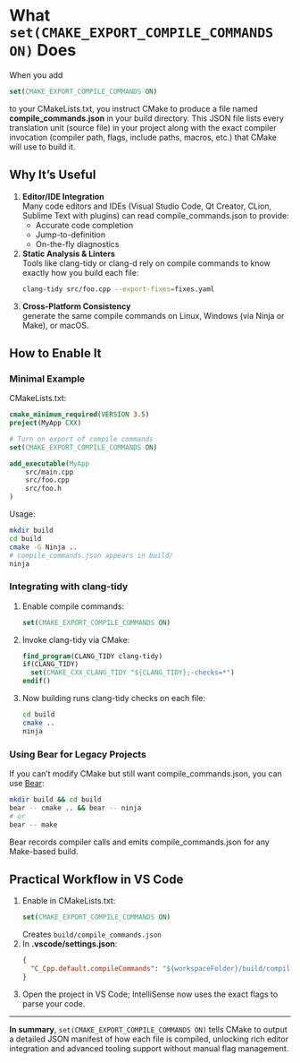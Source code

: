 # What `set(CMAKE_EXPORT_COMPILE_COMMANDS ON)` Does

When you add  
```cmake
set(CMAKE_EXPORT_COMPILE_COMMANDS ON)
```
to your CMakeLists.txt, you instruct CMake to produce a file named **compile_commands.json** in your build directory. This JSON file lists every translation unit (source file) in your project along with the exact compiler invocation (compiler path, flags, include paths, macros, etc.) that CMake will use to build it.

## Why It’s Useful

1. **Editor/IDE Integration**  
   Many code editors and IDEs (Visual Studio Code, Qt Creator, CLion, Sublime Text with plugins) can read compile_commands.json to provide:
   - Accurate code completion
   - Jump-to-definition
   - On-the-fly diagnostics
2. **Static Analysis & Linters**  
   Tools like clang-tidy or clang-d rely on compile commands to know exactly how you build each file:
   ```bash
   clang-tidy src/foo.cpp --export-fixes=fixes.yaml
   ```
3. **Cross-Platform Consistency**  
   generate the same compile commands on Linux, Windows (via Ninja or Make), or macOS.

## How to Enable It

### Minimal Example

CMakeLists.txt:
```cmake
cmake_minimum_required(VERSION 3.5)
project(MyApp CXX)

# Turn on export of compile commands
set(CMAKE_EXPORT_COMPILE_COMMANDS ON)

add_executable(MyApp
    src/main.cpp
    src/foo.cpp
    src/foo.h
)
```

Usage:
```bash
mkdir build
cd build
cmake -G Ninja ..
# compile_commands.json appears in build/
ninja
```

### Integrating with clang-tidy

1. Enable compile commands:
   ```cmake
   set(CMAKE_EXPORT_COMPILE_COMMANDS ON)
   ```
2. Invoke clang-tidy via CMake:
   ```cmake
   find_program(CLANG_TIDY clang-tidy)
   if(CLANG_TIDY)
     set(CMAKE_CXX_CLANG_TIDY "${CLANG_TIDY};-checks=*")
   endif()
   ```
3. Now building runs clang-tidy checks on each file:
   ```bash
   cd build
   cmake ..
   ninja
   ```

### Using Bear for Legacy Projects

If you can’t modify CMake but still want compile_commands.json, you can use [Bear](https://github.com/rizsotto/Bear):
```bash
mkdir build && cd build
bear -- cmake .. && bear -- ninja
# or
bear -- make
```
Bear records compiler calls and emits compile_commands.json for any Make-based build.

## Practical Workflow in VS Code

1. Enable in CMakeLists.txt:
   ```cmake
   set(CMAKE_EXPORT_COMPILE_COMMANDS ON)
   ```
   Creates `build/compile_commands.json`
2. In **.vscode/settings.json**:
   ```json
   {
     "C_Cpp.default.compileCommands": "${workspaceFolder}/build/compile_commands.json"
   }
   ```
3. Open the project in VS Code; IntelliSense now uses the exact flags to parse your code.

***

**In summary**, `set(CMAKE_EXPORT_COMPILE_COMMANDS ON)` tells CMake to output a detailed JSON manifest of how each file is compiled, unlocking rich editor integration and advanced tooling support without manual flag management.
